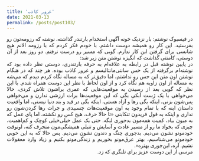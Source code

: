 ```yaml
---
title: 'غرور کاذب'
date: 2021-03-13
permalink: /posts/post103/
---
```

<div align="justify" dir="rtl" style="font-family:vazir;">

در فیسبوک نوشتم: بار نزدیک خونه آگهی استخدام بارتندر گذاشته. نوشته که رزومه‌تون رو بفرستید. این کار رو همیشه دوست داشتم. با خودم فکر کردم که با رزومه الانم هیچ شانسی برای گرفتن این کار ندارم. گویی که مسیر رو درست نرفتم. دو روز بعد از آن دوستی، کامنتی گذاشت که انگیزه نوشتن متن زیر شد:<br>
در پایین نوشته قبل در رابطه به علاقه‌ام به حرفه بارتندری، دوستی نظر داده بود که نوشته‌ام برگرفته از یک حس سانتی‌مانتالیسم و غرور کاذب بوده. هر چند که در هنگام نوشتن اون متن این حس رو نداشتم، اما دقیق‌تر که به مساله نگاه کردم دیدم که می‌شه به مساله از اون زاویه هم نگاه کرد و از اون لحاظ با نظر این دوست همراه شدم. با این نظر که گویی بعد از رسیدن به موقعیت‌هایی که عمری براشون تلاش کردی، حالا می‌خواهی با یک ژست آبکی بگی که این موقعیت‌ها برات ارزشی ندارن و می‌خواهی پس‌شون بزنی، اینکه بگی رها و آزاد هستی، اینکه بگی در قید و بند دنیا نیستی، اما واقعیت داستان اینه که با تمام وجود به اون موقعیت‌هات چسبیدی و جرات رها کردن‌شون رو نداری و اینکه به قول فریدون تنکابنی «تا حالا حرف، هیج کس رو نکشته، اما پای عمل که به میون بیاد، کمیت همه‌مون بدجوری لنگه. حتی یک عمل خیلی‌خیلی کوچک و کم‌اهمیت، چیزی که بخواد ما رو از مسیر عادت و آسایش و تنبلی همیشگی‌مون منحرف کنه، اونوقت خودمونو نشون می‌دیم. بدجوری چنگ و دندون نشون می‌دیم. پس حالا که به این خوبی خودمونو می‌شناسیم، بهتر عرق‌مونو بخوریم و زندگی‌مونو بکنیم و زیاد وارد معقولات نشیم. آره، این‌جوری بهتره».<br>
مرسی از این دوست عزیز برای تلنگری که زد.

</div>


